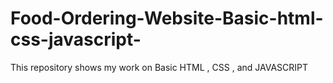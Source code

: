 # Food-Ordering-Website-Basic-html-css-javascript-
This repository shows my work on Basic HTML , CSS , and JAVASCRIPT
